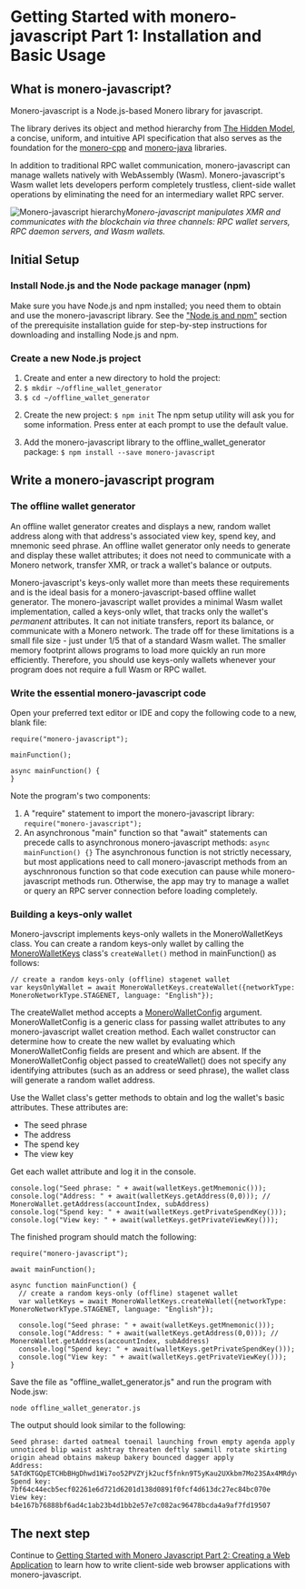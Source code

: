 # Getting Started with monero-javascript Part 1: Installation and Basic Usage
## What is monero-javascript?
Monero-javascript is a Node.js-based Monero library for javascript.

The library derives its object and method hierarchy from [The Hidden Model](https://moneroecosystem.org/monero-java/monero-spec.pdf), a concise, uniform, and intuitive API specification that also serves as the foundation for the [monero-cpp](https://github.com/woodser/monero-cpp-library) and [monero-java](https://github.com/monero-ecosystem/monero-java) libraries.

In addition to traditional RPC wallet communication, monero-javascript can manage wallets natively with WebAssembly (Wasm). Monero-javascript's Wasm wallet lets developers perform completely trustless, client-side wallet operations by eliminating the need for an intermediary wallet RPC server.

![Monero-javascript hierarchy](../architecture.png?raw=true)*Monero-javascript manipulates XMR and communicates with the blockchain via three channels: RPC wallet servers, RPC daemon servers, and Wasm wallets.*  

## Initial Setup
### Install Node.js and the Node package manager (npm)
Make sure you have Node.js and npm installed; you need them to obtain and use the monero-javascript library. See the ["Node.js and npm"](https://github.com/monero-ecosystem/monero-javascript/blob/master/docs/developer_guide/installing_prerequisite_software.md#nodejs-and-npm) section of the prerequisite installation guide for step-by-step instructions for downloading and installing Node.js and npm.

### Create a new Node.js project
1. Create and enter a new directory to hold the project:
  1. `$ mkdir ~/offline_wallet_generator`
  2. `$ cd ~/offline_wallet_generator`
<!--
  ### Windows
  1. `mkdir C:\offline_wallet_generator`
  2. `cd C:\offline_wallet_generator`
-->
2. Create the new project:
  `$ npm init`
  The npm setup utility will ask you for some information. Press enter at each prompt to use the default value.

3. Add the monero-javascript library to the offline_wallet_generator package:
  `$ npm install --save monero-javascript`

## Write a monero-javascript program
### The offline wallet generator

An offline wallet generator creates and displays a new, random wallet address along with that address's associated view key, spend key, and mnemonic seed phrase. An offline wallet generator only needs to generate and display these wallet attributes; it does not need to communicate with a Monero network, transfer XMR, or track a wallet's balance or outputs.

Monero-javascript's keys-only wallet more than meets these requirements and is the ideal basis for a monero-javascript-based offline wallet generator. The monero-javascript wallet provides a minimal Wasm wallet implementation, called a keys-only wllet, that tracks only the wallet's _permanent_ attributes. It can not initiate transfers, report its balance, or communicate with a Monero network. The trade off for these limitations is a small file size - just under 1/5 that of a standard Wasm wallet. The smaller memory footprint allows programs to load more quickly an run more efficiently. Therefore, you should use keys-only wallets whenever your program does not require a full Wasm or RPC wallet.

### Write the essential monero-javascript code

Open your preferred text editor or IDE and copy the following code to a new, blank file:

```
require("monero-javascript");

mainFunction();

async mainFunction() {
}
```

Note the program's two components:
1. A "require" statement to import the monero-javascript library:
`require("monero-javascript");`
2. An asynchronous "main" function so that "await" statements can precede calls to asynchronous monero-javascript methods:
`async mainFunction() {}`
The asynchronous function is not strictly necessary, but most applications need to call monero-javascript methods from an ayschnronous function so that code execution can pause while monero-javascript methods run. Otherwise, the app may try to manage a wallet or query an RPC server connection before loading completely.

### Building a keys-only wallet

Monero-javscript implements keys-only wallets in the MoneroWalletKeys class. You can create a random keys-only wallet by calling the [MoneroWalletKeys](moneroecosystem.org/monero-javascript/MoneroWalletKeys.html) class's `createWallet()` method in mainFunction() as follows:
```
// create a random keys-only (offline) stagenet wallet
var keysOnlyWallet = await MoneroWalletKeys.createWallet({networkType: MoneroNetworkType.STAGENET, language: "English"});
```

The createWallet method accepts a [MoneroWalletConfig](moneroecosystem.org/monero-javascript/MoneroWalletConfig) argument. MoneroWalletConfig is a generic class for passing wallet attributes to any monero-javascript wallet creation method. Each wallet constructor can determine how to create the new wallet by evaluating which MoneroWalletConfig fields are present and which are absent. If the MoneroWalletConfig object passed to createWallet() does not specify any identifying attributes (such as an address or seed phrase), the wallet class will generate a random wallet address.

Use the Wallet class's getter methods to obtain and log the wallet's basic attributes. These attributes are:
* The seed phrase
* The address
* The spend key
* The view key

Get each wallet attribute and log it in the console.
```
console.log("Seed phrase: " + await(walletKeys.getMnemonic()));
console.log("Address: " + await(walletKeys.getAddress(0,0))); // MoneroWallet.getAddress(accountIndex, subAddress)
console.log("Spend key: " + await(walletKeys.getPrivateSpendKey()));
console.log("View key: " + await(walletKeys.getPrivateViewKey()));
```

The finished program should match the following:

```
require("monero-javascript");

await mainFunction();

async function mainFunction() {
  // create a random keys-only (offline) stagenet wallet
  var walletKeys = await MoneroWalletKeys.createWallet({networkType: MoneroNetworkType.STAGENET, language: "English"});

  console.log("Seed phrase: " + await(walletKeys.getMnemonic()));
  console.log("Address: " + await(walletKeys.getAddress(0,0))); // MoneroWallet.getAddress(accountIndex, subAddress)
  console.log("Spend key: " + await(walletKeys.getPrivateSpendKey()));
  console.log("View key: " + await(walletKeys.getPrivateViewKey()));
}
```
Save the file as "offline_wallet_generator.js" and run the program with Node.jsw:

`node offline_wallet_generator.js`

The output should look similar to the following:
```
Seed phrase: darted oatmeal toenail launching frown empty agenda apply unnoticed blip waist ashtray threaten deftly sawmill rotate skirting origin ahead obtains makeup bakery bounced dagger apply
Address: 5ATdKTGQpETCHbBHgDhwd1Wi7oo52PVZYjk2ucf5fnkn9T5yKau2UXkbm7Mo23SAx4MRdyvAaVq75LY9EjSPQnorCGebFqg
Spend key: 7bf64c44ecb5ecf02261e6d721d6201d138d0891f0fcf4d613dc27ec84bc070e
View key: b4e167b76888bf6ad4c1ab23b4d1bb2e57e7c082ac96478bcda4a9af7fd19507
```

## The next step

Continue to [Getting Started with Monero Javascript Part 2: Creating a Web Application](https://github.com/monero-ecosystem/monero-javascript/blob/master/docs/developer_guide/web_app_guide.md) to learn how to write client-side web browser applications with monero-javascript.
